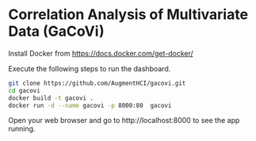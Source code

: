 # Correlation Analysis of Multivariate Data (GaCoVi)

Install Docker from https://docs.docker.com/get-docker/

Execute the following steps to run the dashboard.

```bash
git clone https://github.com/AugmentHCI/gacovi.git
cd gacovi
docker build -t gacovi .
docker run -d --name gacovi -p 8000:80  gacovi
```

Open your web browser and go to http://localhost:8000 to see the app running.
